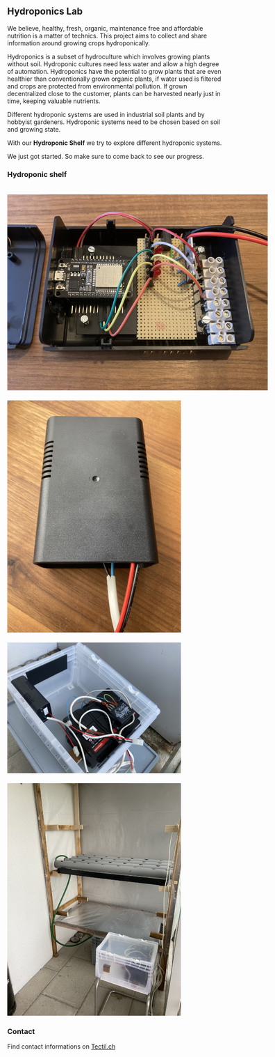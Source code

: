 ## Hydroponics Lab

We believe, healthy, fresh, organic, maintenance free and affordable nutrition is a matter of technics. This project aims to collect and share information around growing crops hydroponically.

Hydroponics is a subset of hydroculture which involves growing plants without soil. Hydroponic cultures need less water and allow a high degree of automation. Hydroponics have the potential to grow plants that are even healthier than conventionally grown organic plants, if water used is filtered and crops are protected from environmental pollution. If grown decentralized close to the customer, plants can be harvested nearly just in time, keeping valuable nutrients.

Different hydroponic systems are used in industrial soil plants and by hobbyist gardeners. Hydroponic systems need to be chosen based on soil and growing state.

With our **Hydroponic Shelf** we try to explore different hydroponic systems. 

We just got started. So make sure to come back to see our progress.

### Hydroponic shelf

<img src="images/IMG_3870.JPG" style="max-width: 600px;margin-top:20px" />
<img src="images/IMG_3876.JPG" style="max-width: 400px;margin-top:20px" />
<img src="images/IMG_3972.JPG" style="max-width: 400px;margin-top:20px"/>
<img src="images/IMG_4006.JPG" style="max-width: 400px;margin-top:20px" />

### Contact

Find contact informations on [Tectil.ch](https://www.tectil.ch)


